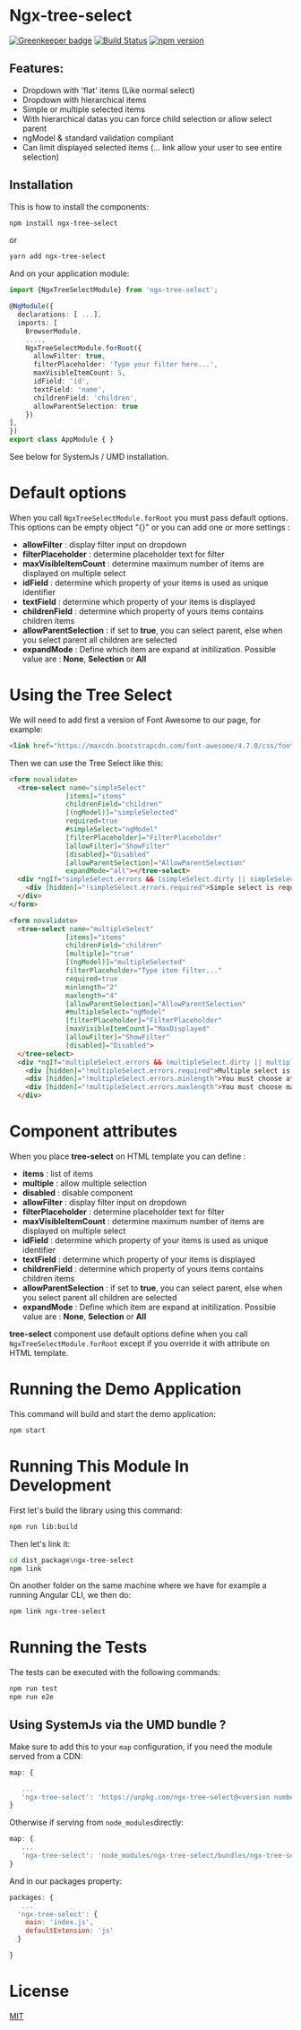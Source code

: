 # Ngx-tree-select

[![Greenkeeper badge](https://badges.greenkeeper.io/Crazyht/ngx-tree-select.svg)](https://greenkeeper.io/)
[![Build Status](https://travis-ci.org/Crazyht/ngx-tree-select.svg?branch=dev)](https://travis-ci.org/Crazyht/ngx-tree-select)
[![npm version](https://badge.fury.io/js/ngx-tree-select.svg)](https://badge.fury.io/js/ngx-tree-select)
## Features:
- Dropdown with 'flat' items (Like normal select)
- Dropdown with hierarchical items
- Simple or multiple selected items
- With hierarchical datas you can force child selection or allow select parent
- ngModel & standard validation compliant
- Can limit displayed selected items (... link allow your user to see entire selection)

## Installation

This is how to install the components:

```bash
npm install ngx-tree-select
```

or

```bash
yarn add ngx-tree-select
```

And on your application module:

```ts
import {NgxTreeSelectModule} from 'ngx-tree-select';

@NgModule({
  declarations: [ ...],
  imports: [
    BrowserModule,
    ....,
    NgxTreeSelectModule.forRoot({
      allowFilter: true,
      filterPlaceholder: 'Type your filter here...',
      maxVisibleItemCount: 5,
      idField: 'id',
      textField: 'name',
      childrenField: 'children',
      allowParentSelection: true
    })
],
})
export class AppModule { }
```

See below for SystemJs / UMD installation.

# Default options

When you call ```NgxTreeSelectModule.forRoot``` you must pass default options. This options can be empty object "{}" or you can add one or more settings :

- **allowFilter** : display filter input on dropdown
- **filterPlaceholder** : determine placeholder text for filter
- **maxVisibleItemCount** : determine maximum number of items are displayed on multiple select
- **idField** : determine which property of your items is used as unique identifier
- **textField** : determine which property of your items is displayed
- **childrenField** : determine which property of yours items contains children items
- **allowParentSelection** : if set to **true**, you can select parent, else when you select parent all children are selected
- **expandMode** : Define which item are expand at initilization. Possible value are : **None**, **Selection** or **All**

# Using the Tree Select

We will need to add first a version of Font Awesome to our page, for example:

```html
<link href="https://maxcdn.bootstrapcdn.com/font-awesome/4.7.0/css/font-awesome.min.css" rel="stylesheet">
```

Then we can use the Tree Select like this:

```html
<form novalidate>
  <tree-select name="simpleSelect"
              [items]="items"
              childrenField="children"
              [(ngModel)]="simpleSelected"
              required=true
              #simpleSelect="ngModel"
              [filterPlaceholder]="FilterPlaceholder"
              [allowFilter]="ShowFilter"
              [disabled]="Disabled"
              [allowParentSelection]="AllowParentSelection"
              expandMode="all"></tree-select>
  <div *ngIf="simpleSelect.errors && (simpleSelect.dirty || simpleSelect.touched)" class="alert alert-danger">
    <div [hidden]="!simpleSelect.errors.required">Simple select is required</div>
  </div>
</form>

<form novalidate>
  <tree-select name="multipleSelect"
              [items]="items"
              childrenField="children"
              [multiple]="true"
              [(ngModel)]="multipleSelected"
              filterPlaceholder="Type item filter..."
              required=true
              minlength="2"
              maxlength="4"
              [allowParentSelection]="AllowParentSelection"
              #multipleSelect="ngModel"
              [filterPlaceholder]="FilterPlaceholder"
              [maxVisibleItemCount]="MaxDisplayed"
              [allowFilter]="ShowFilter"
              [disabled]="Disabled">
  </tree-select>
  <div *ngIf="multipleSelect.errors && (multipleSelect.dirty || multipleSelect.touched)" class="alert alert-danger">
    <div [hidden]="!multipleSelect.errors.required">Multiple select is required</div>
    <div [hidden]="!multipleSelect.errors.minlength">You must choose at least 2 items on Multiple select</div>
    <div [hidden]="!multipleSelect.errors.maxlength">You must choose maximum 4 items on Multiple select</div>
  </div>
```

# Component attributes

When you place **tree-select** on HTML template you can define :

- **items** : list of items
- **multiple** : allow multiple selection
- **disabled** : disable component
- **allowFilter** : display filter input on dropdown
- **filterPlaceholder** : determine placeholder text for filter
- **maxVisibleItemCount** : determine maximum number of items are displayed on multiple select
- **idField** : determine which property of your items is used as unique identifier
- **textField** : determine which property of your items is displayed
- **childrenField** : determine which property of yours items contains children items
- **allowParentSelection** : if set to **true**, you can select parent, else when you select parent all children are selected
- **expandMode** : Define which item are expand at initilization. Possible value are : **None**, **Selection** or **All**

**tree-select** component use default options define when you call ```NgxTreeSelectModule.forRoot``` except if you override it with attribute on HTML template.

# Running the Demo Application
This command will build and start the demo application:

```bash
npm start
```

# Running This Module In Development

First let's build the library using this command:

```bash
npm run lib:build
```


Then let's link it:

```bash
cd dist_package\ngx-tree-select
npm link
```


On another folder on the same machine where we have for example a running Angular CLI, we then do:

```bash
npm link ngx-tree-select
```


# Running the Tests

The tests can be executed with the following commands:

```bash
npm run test
npm run e2e
```

## Using SystemJs via the UMD bundle ?

Make sure to add this to your `map` configuration, if you need the module served from a CDN:

```javascript
map: {

   ...
   'ngx-tree-select': 'https://unpkg.com/ngx-tree-select@<version number>/ngx-tree-select.rollup.umd.min.js'
}
```

Otherwise if serving from `node_modules`directly:

```javascript
map: {
   ...
   'ngx-tree-select': 'node_modules/ngx-tree-select/bundles/ngx-tree-select.umd.min.js'
}
```

And in our packages property:

```javascript
packages: {
   ...
  'ngx-tree-select': {
    main: 'index.js',
    defaultExtension: 'js'
  }

}
```


# License

[MIT](https://opensource.org/licenses/MIT)
